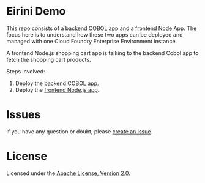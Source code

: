 # Eirini Demo


This repo consists of a [backend COBOL app](https://github.com/IBM-Cloud/eirini-demo/tree/master/demo-backend) and a [frontend Node App](https://github.com/IBM-Cloud/eirini-demo/tree/master/demo-frontend). The focus here is to understand how these two apps can be deployed and managed with one Cloud Foundry Enterprise Environment instance.

A frontend Node.js shopping cart app is talking to the backend Cobol app to fetch the shopping cart products.

Steps involved:

1. Deploy the [backend COBOL app](https://github.com/IBM-Cloud/eirini-demo/tree/master/demo-backend).
1. Deploy the [frontend Node.js app](https://github.com/IBM-Cloud/eirini-demo/tree/master/demo-frontend).

# Issues

If you have any question or doubt, please [create an issue](https://github.com/IBM-Cloud/eirini-demo/issues).


# License

Licensed under the [Apache License, Version 2.0](http://www.apache.org/licenses/LICENSE-2.0).